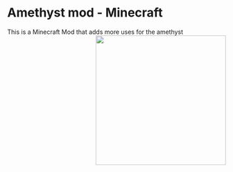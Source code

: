 # Amethyst mod - Minecraft
This is a Minecraft Mod that adds more uses for the amethyst
<img align="right" width="300" src="https://media.forgecdn.net/avatars/thumbnails/608/887/64/64/637989249839345239.jpeg">
